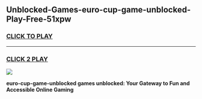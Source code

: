 
## Unblocked-Games-euro-cup-game-unblocked-Play-Free-51xpw
<h3>
<a href="https://premium76.site?title=euro-cup-game-unblocked&ref=20M">CLICK TO PLAY</a></h3>
<hr>

<h3>
<a href="https://premium76.site?title=euro-cup-game-unblocked&ref=20M">CLICK 2 PLAY</a>
  
</h3>

<a href="https://premium76.site?title=euro-cup-game-unblocked&ref=19M"><img src="https://clearcache.store/games.png"></a>


**euro-cup-game-unblocked games unblocked: Your Gateway to Fun and Accessible Online Gaming**
